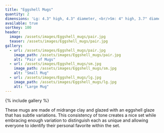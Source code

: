 ```yaml
---
title: "Eggshell Mugs"
quantity: 2
dimensions: 'Lg: 4.3" high, 4.3" diameter, <br/>Sm: 4" high, 3.7" diameter'
available: true
sortkey: 100
header:
  image: /assets/images/Eggshell_mugs/pair.jpg
  teaser: /assets/images/Eggshell_mugs/pair.jpg
gallery:
  - url: /assets/images/Eggshell_mugs/pair.jpg
    image_path: /assets/images/Eggshell_mugs/pair.jpg
    alt: "Pair of Mugs"
  - url: /assets/images/Eggshell_mugs/sm.jpg
    image_path: /assets/images/Eggshell_mugs/sm.jpg
    alt: "Small Mug"
  - url: /assets/images/Eggshell_mugs/lg.jpg
    image_path: /assets/images/Eggshell_mugs/lg.jpg
    alt: "Large Mug"
---
```


{% include gallery %}

These mugs are made of midrange clay and glazed with an eggshell glaze that has subtle variations. This consistency of tone creates a nice set while embracing enough variation to distinguish each as unique and allowing everyone to identify their personal favorite within the set. 